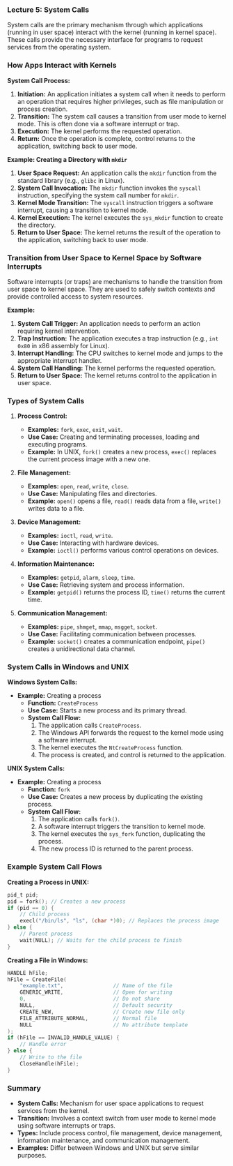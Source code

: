 ### Lecture 5: System Calls

System calls are the primary mechanism through which applications (running in user space) interact with the kernel (running in kernel space). These calls provide the necessary interface for programs to request services from the operating system.

### How Apps Interact with Kernels

**System Call Process:**
1. **Initiation:** An application initiates a system call when it needs to perform an operation that requires higher privileges, such as file manipulation or process creation.
2. **Transition:** The system call causes a transition from user mode to kernel mode. This is often done via a software interrupt or trap.
3. **Execution:** The kernel performs the requested operation.
4. **Return:** Once the operation is complete, control returns to the application, switching back to user mode.

**Example: Creating a Directory with `mkdir`**

1. **User Space Request:** An application calls the `mkdir` function from the standard library (e.g., `glibc` in Linux).
2. **System Call Invocation:** The `mkdir` function invokes the `syscall` instruction, specifying the system call number for `mkdir`.
3. **Kernel Mode Transition:** The `syscall` instruction triggers a software interrupt, causing a transition to kernel mode.
4. **Kernel Execution:** The kernel executes the `sys_mkdir` function to create the directory.
5. **Return to User Space:** The kernel returns the result of the operation to the application, switching back to user mode.

### Transition from User Space to Kernel Space by Software Interrupts

Software interrupts (or traps) are mechanisms to handle the transition from user space to kernel space. They are used to safely switch contexts and provide controlled access to system resources.

**Example:**
1. **System Call Trigger:** An application needs to perform an action requiring kernel intervention.
2. **Trap Instruction:** The application executes a trap instruction (e.g., `int 0x80` in x86 assembly for Linux).
3. **Interrupt Handling:** The CPU switches to kernel mode and jumps to the appropriate interrupt handler.
4. **System Call Handling:** The kernel performs the requested operation.
5. **Return to User Space:** The kernel returns control to the application in user space.

### Types of System Calls

1. **Process Control:**
   - **Examples:** `fork`, `exec`, `exit`, `wait`.
   - **Use Case:** Creating and terminating processes, loading and executing programs.
   - **Example:** In UNIX, `fork()` creates a new process, `exec()` replaces the current process image with a new one.

2. **File Management:**
   - **Examples:** `open`, `read`, `write`, `close`.
   - **Use Case:** Manipulating files and directories.
   - **Example:** `open()` opens a file, `read()` reads data from a file, `write()` writes data to a file.

3. **Device Management:**
   - **Examples:** `ioctl`, `read`, `write`.
   - **Use Case:** Interacting with hardware devices.
   - **Example:** `ioctl()` performs various control operations on devices.

4. **Information Maintenance:**
   - **Examples:** `getpid`, `alarm`, `sleep`, `time`.
   - **Use Case:** Retrieving system and process information.
   - **Example:** `getpid()` returns the process ID, `time()` returns the current time.

5. **Communication Management:**
   - **Examples:** `pipe`, `shmget`, `mmap`, `msgget`, `socket`.
   - **Use Case:** Facilitating communication between processes.
   - **Example:** `socket()` creates a communication endpoint, `pipe()` creates a unidirectional data channel.

### System Calls in Windows and UNIX

**Windows System Calls:**
- **Example:** Creating a process
  - **Function:** `CreateProcess`
  - **Use Case:** Starts a new process and its primary thread.
  - **System Call Flow:**
    1. The application calls `CreateProcess`.
    2. The Windows API forwards the request to the kernel mode using a software interrupt.
    3. The kernel executes the `NtCreateProcess` function.
    4. The process is created, and control is returned to the application.

**UNIX System Calls:**
- **Example:** Creating a process
  - **Function:** `fork`
  - **Use Case:** Creates a new process by duplicating the existing process.
  - **System Call Flow:**
    1. The application calls `fork()`.
    2. A software interrupt triggers the transition to kernel mode.
    3. The kernel executes the `sys_fork` function, duplicating the process.
    4. The new process ID is returned to the parent process.

### Example System Call Flows

**Creating a Process in UNIX:**
```c
pid_t pid;
pid = fork(); // Creates a new process
if (pid == 0) {
    // Child process
    execl("/bin/ls", "ls", (char *)0); // Replaces the process image
} else {
    // Parent process
    wait(NULL); // Waits for the child process to finish
}
```

**Creating a File in Windows:**
```c
HANDLE hFile;
hFile = CreateFile(
    "example.txt",                // Name of the file
    GENERIC_WRITE,                // Open for writing
    0,                            // Do not share
    NULL,                         // Default security
    CREATE_NEW,                   // Create new file only
    FILE_ATTRIBUTE_NORMAL,        // Normal file
    NULL                          // No attribute template
);
if (hFile == INVALID_HANDLE_VALUE) {
    // Handle error
} else {
    // Write to the file
    CloseHandle(hFile);
}
```

### Summary

- **System Calls:** Mechanism for user space applications to request services from the kernel.
- **Transition:** Involves a context switch from user mode to kernel mode using software interrupts or traps.
- **Types:** Include process control, file management, device management, information maintenance, and communication management.
- **Examples:** Differ between Windows and UNIX but serve similar purposes.

